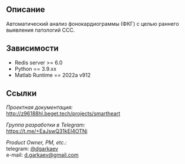 ## Описание
Автоматический анализ фонокардиограммы (ФКГ) с целью раннего выявления патологий ССС.

## Зависимости
* Redis server >= 6.0
* Python == 3.9.xx
* Matlab Runtime == 2022a v912

## Ссылки

*Проектная документация:*<br> <http://z96188hl.beget.tech/projects/smartheart>

*Группа разработки в Telegram:* <br> <https://t.me/+EaJswQ31kEI4OTNi>

*Product Owner, PM, etc.:* 
<br>telegram: [@dgarkaev](https://t.me/dgarkaev)
<br>e-mail: <d.garkaev@gmail.com>